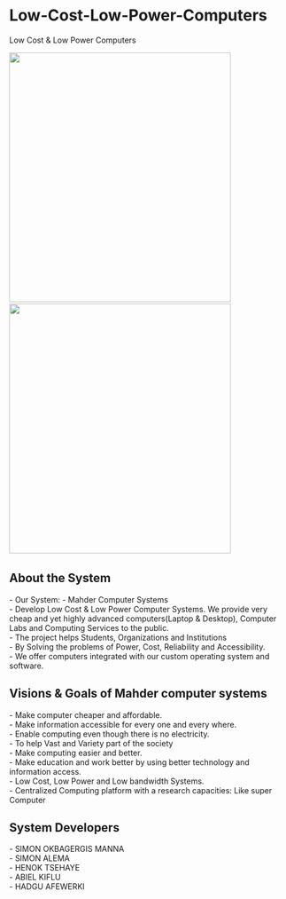 # Low-Cost-Low-Power-Computers
Low Cost &amp; Low Power Computers

<p>
    
 <img src="https://user-images.githubusercontent.com/32343117/216510898-17f36f2f-696c-4b6f-bebf-8a6bca224c73.PNG" width=400 height=450 /> &nbsp; 
 <img src="https://user-images.githubusercontent.com/32343117/216510823-c045cb6e-f406-4bf5-9f94-a0d811c44425.PNG" width=400 height=450 /> &nbsp;    
</p>

<h2>About the System</h2>
- Our System: - Mahder Computer Systems<br/>
- Develop Low Cost & Low Power Computer Systems. We provide very cheap and yet highly advanced computers(Laptop & Desktop), Computer Labs  and Computing Services to the public.<br/>
- The project helps Students, Organizations and Institutions<br/>
- By Solving the problems of Power, Cost, Reliability and Accessibility.<br/>
- We offer computers integrated with our custom operating system and software.<br/>


<h2>Visions & Goals of Mahder computer systems</h2>
- Make computer cheaper and affordable. <br/>
- Make information accessible for every one and every where.<br/>
- Enable computing even though there is no electricity.<br/>
- To help Vast and Variety part of the society <br/>
- Make computing easier and better.<br/>
- Make education and work better by using better technology and information access.<br/>
- Low Cost, Low Power and Low bandwidth Systems.<br/>
- Centralized Computing platform with a research capacities: Like super Computer<br/>

<h2>System Developers</h2>
- SIMON OKBAGERGIS MANNA<br/>
- SIMON ALEMA<br/>
- HENOK TSEHAYE<br/>
- ABIEL KIFLU<br/>
- HADGU AFEWERKI<br/>

